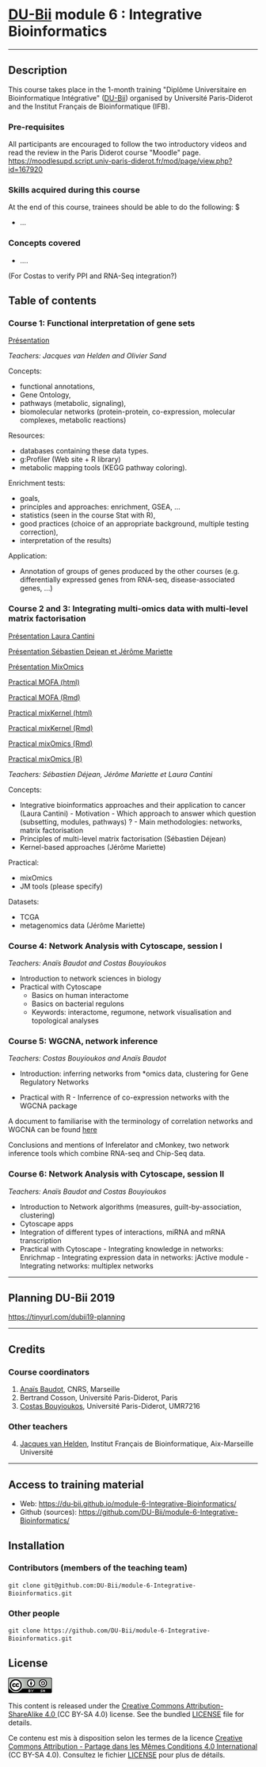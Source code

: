 
# [DU-Bii](https://du-bii.github.io/accueil/) module 6 : Integrative Bioinformatics

----------------------------------------------------------------

## Description

This course takes place in the 1-month training "Diplôme Universitaire en Bioinformatique Intégrative" ([DU-Bii](https://du-bii.github.io/accueil/)) organised by Université Paris-Diderot and the Institut Français de Bioinformatique (IFB).


### Pre-requisites

All participants are encouraged to follow the two introductory videos and read the review in the Paris Diderot course "Moodle" page.
<https://moodlesupd.script.univ-paris-diderot.fr/mod/page/view.php?id=167920>

### Skills acquired during this course

At the end of this course, trainees should be able to do the following: $

- ...


### Concepts covered

- ....


(For Costas to verify PPI and RNA-Seq integration?)


## Table of contents


### Course 1: Functional interpretation of gene sets

[Présentation](Seance1/DU-Bii_2019_m6s1_Integrative-bioinformatics-intro.pdf)

*Teachers: Jacques van Helden and Olivier Sand*

Concepts:
- functional annotations,
- Gene Ontology,
- pathways (metabolic, signaling),
- biomolecular networks (protein-protein, co-expression, molecular complexes, metabolic reactions)

Resources:
- databases containing these data types.
- g:Profiler (Web site + R library)
- metabolic mapping tools (KEGG pathway coloring).

Enrichment tests:
- goals,
- principles and approaches: enrichment, GSEA, ...
- statistics (seen in the course Stat with R),
- good practices (choice of an appropriate background, multiple testing correction),
- interpretation of the results)

Application:
- Annotation of groups of genes produced by the other courses (e.g. differentially expressed genes from RNA-seq, disease-associated genes, ...)

### Course 2 and 3: Integrating multi-omics data with multi-level matrix factorisation

[Présentation Laura Cantini](Cantini_DU-Bii_module6.pdf)

[Présentation Sébastien Dejean et Jérôme Mariette](Seance2/DUBii_SD_JM.pdf)

[Présentation MixOmics](Seance2/slide_mixOmics_2018.pdf)

[Practical MOFA (html)](Seance2/practical_MOFA.html)

[Practical MOFA (Rmd)](Seance2/practical_MOFA.Rmd)

[Practical mixKernel (html)](Seance2/TP_mixKernel_DUBii.html)

[Practical mixKernel (Rmd)](Seance2/TP_mixKernel_DUBii.Rmd)

[Practical mixOmics (Rmd)](Seance2/vignette_mixOmics.rmd)

[Practical mixOmics (R)](Seance2/TP_mixOmics_DUBii.R)


*Teachers: Sébastien Déjean, Jérôme Mariette et Laura Cantini*

Concepts:
- Integrative bioinformatics approaches and their application to cancer (Laura Cantini)
       - Motivation
       - Which approach to answer which question (subsetting, modules, pathways) ?
       - Main methodologies: networks, matrix factorisation
- Principles of multi-level matrix factorisation (Sébastien Déjean)
- Kernel-based approaches (Jérôme Mariette)

Practical:
- mixOmics
- JM tools (please specify)

Datasets:
- TCGA
- metagenomics data (Jérôme Mariette)

### Course 4: Network Analysis with Cytoscape, session I

*Teachers: Anaïs Baudot and Costas Bouyioukos*

- Introduction to network sciences in biology
- Practical with Cytoscape
    - Basics on human interactome
    - Basics on bacterial regulons
    - Keywords: interactome, regumone, network visualisation and topological analyses


### Course 5: WGCNA, network inference

*Teachers: Costas Bouyioukos and Anaïs Baudot*

- Introduction: inferring networks from \*omics data, clustering for Gene Regulatory Networks
<!--
- Intro to eigen decomposition (eigenvalues, eigenvectors)
- Thresholding correlation matrices.
- Refinement of network topology by using smart thresholding techniques,
  the concept of eigengene.
-->
- Practical with R
       - Inferrence of co-expression networks with the WGCNA package
       
 A document to familiarise with the terminology of correlation networks and WGCNA can be found [here](https://horvath.genetics.ucla.edu/html/CoexpressionNetwork/Rpackages/WGCNA/Tutorials/Simulated-00-Background.pdf)

Conclusions and mentions of Inferelator and cMonkey, two network inference tools which combine RNA-seq and Chip-Seq data.


### Course 6: Network Analysis with Cytoscape, session II

*Teachers: Anaïs Baudot and Costas Bouyioukos*

- Introduction to Network algorithms (measures, guilt-by-association, clustering)
- Cytoscape apps
- Integration of different types of interactions, miRNA and mRNA transcription
- Practical with Cytoscape
       - Integrating knowledge in networks: Enrichmap
       - Integrating expression data in networks: jActive module
       - Integrating networks: multiplex networks

----------------------------------------------------------------

## Planning DU-Bii 2019

<https://tinyurl.com/dubii19-planning>

----------------------------------------------------------------

## Credits

### Course coordinators

1. [Anaïs Baudot](https://orcid.org/0000-0003-0885-7933), CNRS, Marseille
2. Bertrand Cosson, Université Paris-Diderot, Paris
3. [Costas Bouyioukos](https://orcid.org/0000-0002-7443-3736), Université Paris-Diderot, UMR7216

### Other teachers

4.  [Jacques van Helden](https://orcid.org/0000-0002-8799-8584), Institut Français de Bioinformatique, Aix-Marseille Université

----------------------------------------------------------------

## Access to training material

- Web: <https://du-bii.github.io/module-6-Integrative-Bioinformatics/>
- Github (sources): <https://github.com/DU-Bii/module-6-Integrative-Bioinformatics/>

## Installation


### Contributors (members of the teaching team)

```{bash}
git clone git@github.com:DU-Bii/module-6-Integrative-Bioinformatics.git
```
### Other people

```{bash}
git clone https://github.com/DU-Bii/module-6-Integrative-Bioinformatics.git
```


## License

![](img/CC-BY-SA.png)


This content is released under the [Creative Commons Attribution-ShareAlike 4.0 ](https://creativecommons.org/licenses/by-sa/4.0/deed.en) (CC BY-SA 4.0) license. See the bundled [LICENSE](LICENSE.txt) file for details.

Ce contenu est mis à disposition selon les termes de la licence [Creative Commons Attribution - Partage dans les Mêmes Conditions 4.0 International](https://creativecommons.org/licenses/by-sa/4.0/deed.fr) (CC BY-SA 4.0). Consultez le fichier [LICENSE](LICENSE.txt) pour plus de détails.
